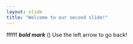```yaml
---
layout: slide
title: "Welcome to our second slide!"
---
```

ffffff ***bold mark*** ()
Use the left arrow to go back!
